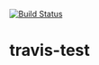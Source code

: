 [![Build Status](https://travis-ci.com/piggypiggy/travis-test.svg?branch=master)](https://travis-ci.com/piggypiggy/travis-test)

# travis-test